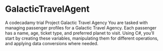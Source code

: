 # GalacticTravelAgent
A codecadamy trial Project
Galactic Travel Agency You are tasked with managing passenger profiles for a Galactic Travel Agency. Each passenger has a name, age, ticket type, and preferred planet to visit. Using C#, you’ll start by creating these variables, manipulating them for different operations, and applying data conversions where needed.
